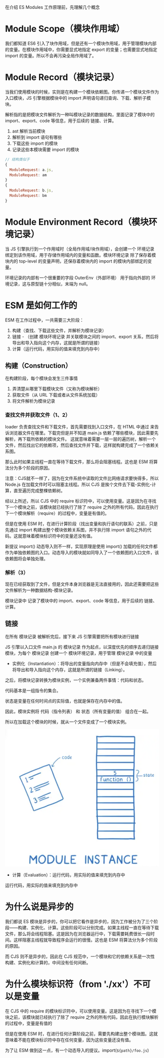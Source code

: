 在介绍 ES Modules 工作原理前，先理解几个概念

# Module Scope（模块作用域）

我们都知道 ES6 引入了块作用域，但是还有一个模块作用域，用于管理模块内部的变量。在模块作用域中，你需要显式地指定 export 的变量；也需要显式地指定 import 的变量。所以不会再污染全局作用域了。

# Module Record（模块记录）

当我们使用模块的时候，实则是在构建一个模块依赖图。你传递一个模块文件作为入口模块，JS 引擎根据模块中的 import 声明语句递归查询、下载、解析子模块。

解析指的是把模块文件解析为一种叫模块记录的数据结构，里面记录了模块中的 import、export、code 等信息，用于后续的 链接、计算。
1. ast 解析当前模块
2. 解析到 import 语句有哪些
3. 下载这些 import 的模块
4. 记录这些本模块需要 import 的模块
```js
// 结构类似于
{
  ModuleRequest: a.js,
  ModuleRequest: am
}
{
  ModuleRequest: b.js,
  ModuleRequest: bm
}
```

# Module Environment Record（模块环境记录）

当 JS 引擎执行到一个作用域时（全局作用域/块作用域），会创建一个 环境记录 绑定到该作用域，用于存储作用域内的变量和函数。模块环境记录 除了保存着模块内的 top-level 的变量声明，还保存着模块内的 import 的模块内部绑定的变量。

环境记录的内部有一个很重要的字段 OuterEnv（外部环境） 用于指向外部的 环境记录，这与原型链十分相似，末端为 null。



# ESM 是如何工作的

ESM 在工作过程中，一共需要三大阶段：

1. 构建（查找、下载这些文件，并解析为模块记录）
2. 链接 - （创建 模块环境记录 并关联模块之间的 import、export 关系，然后将导出和导入指向这个内存，这就是所谓的链接）
3. 计算（运行代码，用实际的值来填充到内存中）

## 构建（Construction）

在构建阶段，每个模块会发生三件事情

1. 弄清楚从哪里下载模块文件（又称为模块解析）
2. 获取文件（从 URL 下载或者从文件系统加载）
3. 将文件解析为模块记录


### 查找文件并获取文件（1、2）

loader 负责查找文件和下载文件，首先需要找到入口文件，在 HTML 中通过 <script src="main.js"></script> 来告诉浏览器文件在哪里。下载完但是并不知道 main.js 依赖了哪些模块，因此需要先解析，再下载所依赖的模块文件。
这就意味着需要一层一层的遍历树，解析一个文件，然后找出它的依赖项，然后查找文件并下载，这样就构建完成了一个依赖关系图。

那么此时如果主线程一直在等待下载文件，那么将会阻塞线程。这也是 ESM 将算法分为多个阶段的原因。

注意：CJS就不一样了，因为在文件系统中读取的文件比网络请求要快得多，所以 Node.js 在加载文件时可以阻塞主线程。所以 CJS 是挨个文件去下载-实例化-计算，直至遍历完成整棵依赖树。

经以上所述，所以 CJS 中的 require 标识符中，可以使用变量。这是因为在寻找下一个模块之前，该模块就已经执行了除了 require 之外的所有代码，因此在执行下一个模块解析（require）的过程中，变量是有值的。

但是在使用 ESM 时，在进行计算阶段（找出变量和执行语句的联系）之前，只是先通过 import 构建出整个模块依赖关系图，并不执行除 import 语句之外的代码。这就意味着模块标识符中的变量还没有值。

新提议 import() 动态导入则不一样，实现原理是使用 import() 加载的任何文件都作为单独依赖图的入口。动态导入的模块就如同导入了一个依赖图的入口文件，该依赖图将会单独处理。


### 解析（3）

现在已经获取到了文件，但是文件本身浏览器是无法直接用的，因此还需要把这些文件解析为一种数据结构-模块记录。

模块记录中 记录了模块中的 import、export、code 等信息，用于后续的 链接、计算。



## 链接

在所有 模块记录 被解析完后，接下来 JS 引擎需要把所有模块进行链接

JS 引擎以入口文件 main.js 的 模块记录 作为起点，以深度优先的顺序去递归链接模块，为每个 模块记录 创建一个 模块环境记录，用于管理 模块记录 中的变量










- 实例化（Instantiation）：将导出的变量指向内存中（但是不会填充值），然后将导出和导入指向这个内存，这就是所谓的链接（Linking）。

之后，将模块记录转换为模块实例，一个实例兼备两件事情：代码和状态。

代码基本是一组指令的集合。

状态是变量在任何时间点的实际值，也就是保存在内存中的值。

因此，模块实例将 代码（指令列表） 和 状态（所有变量的值） 组合在一起。

所以在加载这个模块的时候，就从一个文件变成了一个模块实例。

![本地路径](Snipaste_2024-04-15_23-09-11.png)


- 计算（Evaluation）：运行代码，用实际的值来填充到内存中

运行代码，用实际的值来填充到内存中


# 为什么说是异步的

我们都说 ES 模块是异步的，你可以把它看作是异步的，因为工作被分为了三个阶段——构建、实例化、计算。这些阶段可以分别完成。如果主线程一直在等待下载文件，那么将会线程阻塞。这是因为在浏览器运行中，下载需要耗费很长一段时间。这样阻塞主线程就导致程序会运行的很慢。这也是 ESM 将算法分为多个阶段的原因。

而 CJS 则不是异步的，因此在 CJS 规范中，一个模块和它的依赖关系是一次性构建、实例化和计算的，中间没有任何间断。


# 为什么模块标识符（from './xx'）不可以是变量

在 CJS 中的 require 的模块标识符中，可以使用变量。这是因为在寻找下一个模块之前，该模块就已经执行了除了 require 之外的所有代码，因此在执行模块解析的过程中，变量是有值的

但是在使用 ESM 时，在进行任何计算阶段之前，需要先构建出整个模块图。这就意味着不能在模块标识符中存在任何变量，因为这些变量还没有值。

为了让 ESM 做到这一点，有一个动态导入的提议。import(`${path}/foo.js`)